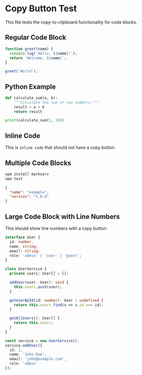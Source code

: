 # Copy Button Test

This file tests the copy-to-clipboard functionality for code blocks.

## Regular Code Block

```javascript
function greet(name) {
  console.log(`Hello, ${name}!`);
  return `Welcome, ${name}`;
}

greet('World');
```

## Python Example

```python
def calculate_sum(a, b):
    """Calculate the sum of two numbers."""
    result = a + b
    return result

print(calculate_sum(5, 10))
```

## Inline Code

This is `inline code` that should not have a copy button.

## Multiple Code Blocks

```bash
npm install markserv
npm test
```

```json
{
  "name": "example",
  "version": "1.0.0"
}
```

## Large Code Block with Line Numbers

This should show line numbers with a copy button:

```typescript
interface User {
  id: number;
  name: string;
  email: string;
  role: 'admin' | 'user' | 'guest';
}

class UserService {
  private users: User[] = [];

  addUser(user: User): void {
    this.users.push(user);
  }

  getUserById(id: number): User | undefined {
    return this.users.find(u => u.id === id);
  }

  getAllUsers(): User[] {
    return this.users;
  }
}

const service = new UserService();
service.addUser({
  id: 1,
  name: 'John Doe',
  email: 'john@example.com',
  role: 'admin'
});
```
